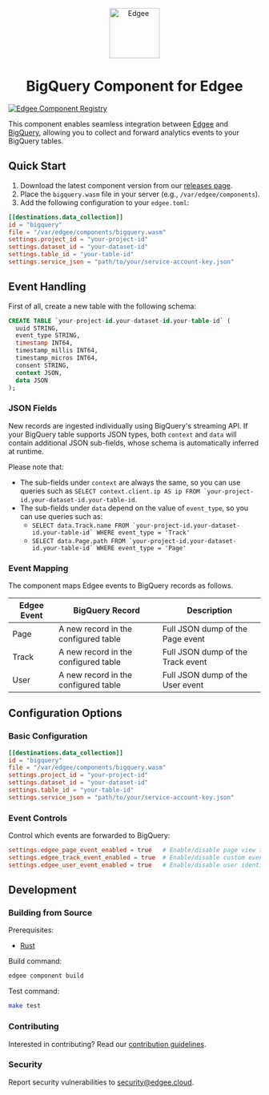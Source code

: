 <div align="center">
<p align="center">
  <a href="https://www.edgee.cloud">
    <picture>
      <source media="(prefers-color-scheme: dark)" srcset="https://cdn.edgee.cloud/img/component-dark.svg">
      <img src="https://cdn.edgee.cloud/img/component.svg" height="100" alt="Edgee">
    </picture>
  </a>
</p>
</div>

<h1 align="center">BigQuery Component for Edgee</h1>

[![Edgee Component Registry](https://img.shields.io/badge/Edgee_Component_Registry-Public-green.svg)](https://www.edgee.cloud/edgee/bigquery)

This component enables seamless integration between [Edgee](https://www.edgee.cloud) and [BigQuery](https://cloud.google.com/bigquery), allowing you to collect and forward analytics events to your BigQuery tables.

## Quick Start

1. Download the latest component version from our [releases page](../../releases).
2. Place the `bigquery.wasm` file in your server (e.g., `/var/edgee/components`).
3. Add the following configuration to your `edgee.toml`:

```toml
[[destinations.data_collection]]
id = "bigquery"
file = "/var/edgee/components/bigquery.wasm"
settings.project_id = "your-project-id"
settings.dataset_id = "your-dataset-id"
settings.table_id = "your-table-id"
settings.service_json = "path/to/your/service-account-key.json"
```

## Event Handling

First of all, create a new table with the following schema:

```sql
CREATE TABLE `your-project-id.your-dataset-id.your-table-id` (
  uuid STRING,
  event_type STRING,
  timestamp INT64,
  timestamp_millis INT64,
  timestamp_micros INT64,
  consent STRING,
  context JSON,
  data JSON
);
```

### JSON Fields

New records are ingested individually using BigQuery's streaming API. If your BigQuery table supports JSON types, both `context` and `data` will contain additional JSON sub-fields, whose schema is automatically inferred at runtime.

Please note that:
- The sub-fields under `context` are always the same, so you can use queries such as ```SELECT context.client.ip AS ip FROM `your-project-id.your-dataset-id.your-table-id```.
- The sub-fields under `data` depend on the value of `event_type`, so you can use queries such as:
  - ```SELECT data.Track.name FROM `your-project-id.your-dataset-id.your-table-id` WHERE event_type = 'Track'```
  - ```SELECT data.Page.path FROM `your-project-id.your-dataset-id.your-table-id` WHERE event_type = 'Page'```

### Event Mapping

The component maps Edgee events to BigQuery records as follows.

|Edgee Event|BigQuery Record|Description|
|---|---|---|
|Page|A new record in the configured table|Full JSON dump of the Page event|
|Track|A new record in the configured table|Full JSON dump of the Track event|
|User|A new record in the configured table|Full JSON dump of the User event|

## Configuration Options

### Basic Configuration

```toml
[[destinations.data_collection]]
id = "bigquery"
file = "/var/edgee/components/bigquery.wasm"
settings.project_id = "your-project-id"
settings.dataset_id = "your-dataset-id"
settings.table_id = "your-table-id"
settings.service_json = "path/to/your/service-account-key.json"
```

### Event Controls

Control which events are forwarded to BigQuery:

```toml
settings.edgee_page_event_enabled = true   # Enable/disable page view tracking
settings.edgee_track_event_enabled = true  # Enable/disable custom event tracking
settings.edgee_user_event_enabled = true   # Enable/disable user identification
```

## Development

### Building from Source

Prerequisites:
- [Rust](https://www.rust-lang.org/tools/install)

Build command:
```bash
edgee component build
```

Test command:
```bash
make test
```

### Contributing

Interested in contributing? Read our [contribution guidelines](./CONTRIBUTING.md).

### Security

Report security vulnerabilities to [security@edgee.cloud](mailto:security@edgee.cloud).
